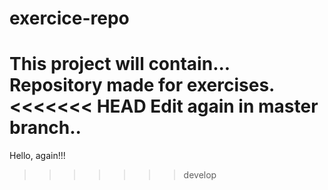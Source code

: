# exercice-repo
This project will contain...
Repository made for exercises.
<<<<<<< HEAD
Edit again in master branch..
=======
Hello, again!!!
>>>>>>> develop
